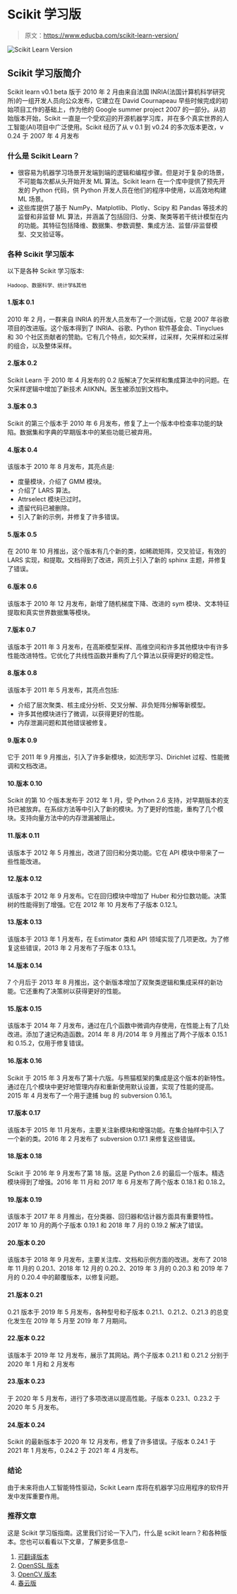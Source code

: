 # Scikit 学习版

> 原文：<https://www.educba.com/scikit-learn-version/>

![Scikit Learn Version](img/7e968ff7ebc2d22ea7ebbbf239cd6fe4.png)



## Scikit 学习版简介

Scikit learn v0.1 beta 版于 2010 年 2 月由来自法国 INRIA(法国计算机科学研究所)的一组开发人员向公众发布，它建立在 David Cournapeau 早些时候完成的初始项目工作的基础上，作为他的 Google summer project 2007 的一部分。从初始版本开始，Scikit 一直是一个受欢迎的开源机器学习库，并在多个真实世界的人工智能(AI)项目中广泛使用。Scikit 经历了从 v 0.1 到 v0.24 的多次版本更改，v 0.24 于 2007 年 4 月发布

### 什么是 Scikit Learn？

*   很容易为机器学习场景开发端到端的逻辑和编程步骤。但是对于复杂的场景，不可能每次都从头开始开发 ML 算法。Scikit learn 在一个库中提供了预先开发的 Python 代码，供 Python 开发人员在他们的程序中使用，以高效地构建 ML 场景。
*   这些库提供了基于 NumPy、Matplotlib、Plotly、Scipy 和 Pandas 等技术的监督和非监督 ML 算法，并涵盖了包括回归、分类、聚类等若干统计模型在内的功能。其特征包括降维、数据集、参数调整、集成方法、监督/非监督模型、交叉验证等。

### 各种 Scikit 学习版本

以下是各种 Scikit 学习版本:

<small>Hadoop、数据科学、统计学&其他</small>

#### 1.版本 0.1

2010 年 2 月，一群来自 INRIA 的开发人员发布了一个测试版，它是 2007 年谷歌项目的改进版。这个版本得到了 INRIA、谷歌、Python 软件基金会、Tinyclues 和 30 个社区贡献者的赞助。它有几个特点，如欠采样，过采样，欠采样和过采样的组合，以及整体采样。

#### 2.版本 0.2

Scikit Learn 于 2010 年 4 月发布的 0.2 版解决了欠采样和集成算法中的问题。在欠采样逻辑中增加了新技术 AIIKNN。医生被添加到文档中。

#### 3.版本 0.3

Scikit 的第三个版本于 2010 年 6 月发布，修复了上一个版本中检查率功能的缺陷。数据集和字典的早期版本中的某些功能已被弃用。

#### 4.版本 0.4

该版本于 2010 年 8 月发布，其亮点是:

*   度量模块，介绍了 GMM 模块。
*   介绍了 LARS 算法。
*   Attrselect 模块已过时。
*   遗留代码已被删除。
*   引入了新的示例，并修复了许多错误。

#### 5.版本 0.5

在 2010 年 10 月推出，这个版本有几个新的类，如稀疏矩阵，交叉验证，有效的 LARS 实现，和提取。文档得到了改进，网页上引入了新的 sphinx 主题，并修复了错误。

#### 6.版本 0.6

该版本于 2010 年 12 月发布，新增了随机梯度下降、改进的 sym 模块、文本特征提取和真实世界数据集等模块。

#### 7.版本 0.7

该版本于 2011 年 3 月发布，在高斯模型采样、高维空间和许多其他模块中有许多性能改进特性。它优化了共线性函数并重构了几个算法以获得更好的稳定性。

#### 8.版本 0.8

该版本于 2011 年 5 月发布，其亮点包括:

*   介绍了层次聚类、核主成分分析、交叉分解、非负矩阵分解等新模型。
*   许多其他模块进行了微调，以获得更好的性能。
*   内存泄漏问题和其他错误被修复。

#### 9.版本 0.9

它于 2011 年 9 月推出，引入了许多新模块，如流形学习、Dirichlet 过程、性能微调和文档改进。

#### 10.版本 0.10

Scikit 的第 10 个版本发布于 2012 年 1 月，受 Python 2.6 支持，对早期版本的支持已被放弃。在系综方法等中引入了新的模块。为了更好的性能，重构了几个模块。支持向量方法中的内存泄漏被阻止。

#### 11.版本 0.11

该版本于 2012 年 5 月推出，改进了回归和分类功能。它在 API 模块中带来了一些性能改进。

#### 12.版本 0.12

该版本于 2012 年 9 月发布。它在回归模块中增加了 Huber 和分位数功能。决策树的性能得到了增强。它在 2012 年 10 月发布了子版本 0.12.1。

#### 13.版本 0.13

该版本于 2013 年 1 月发布，在 Estimator 类和 API 领域实现了几项更改。为了修复这些错误，2013 年 2 月发布了子版本 0.13.1。

#### 14.版本 0.14

7 个月后于 2013 年 8 月推出，这个新版本增加了双聚类逻辑和集成采样的新功能。它还重构了决策树以获得更好的性能。

#### 15.版本 0.15

该版本于 2014 年 7 月发布，通过在几个函数中微调内存使用，在性能上有了几处改进。添加了速记构造函数。2014 年 8 月/2014 年 9 月推出了两个子版本 0.15.1 和 0.15.2，仅用于修复错误。

#### 16.版本 0.16

Scikit 于 2015 年 3 月发布了第十六版。与熊猫框架的集成是这个版本的新特性。通过在几个模块中更好地管理内存和重新使用默认设置，实现了性能的提高。2015 年 4 月发布了一个用于逮捕 bug 的 subversion 0.16.1。

#### 17.版本 0.17

该版本于 2015 年 11 月发布，主要关注新模块和增强功能。在集合抽样中引入了一个新的类。2016 年 2 月发布了 subversion 0.17.1 来修复这些错误。

#### 18.版本 0.18

Scikit 于 2016 年 9 月发布了第 18 版。这是 Python 2.6 的最后一个版本。精选模块得到了增强。2016 年 11 月和 2017 年 6 月发布了两个版本 0.18.1 和 0.18.2。

#### 19.版本 0.19

该版本于 2017 年 8 月推出，在分类器、回归器和估计器方面具有重要特性。2017 年 10 月的两个子版本 0.19.1 和 2018 年 7 月的 0.19.2 解决了错误。

#### 20.版本 0.20

该版本于 2018 年 9 月发布，主要关注库、文档和示例方面的改进。发布了 2018 年 11 月的 0.20.1、2018 年 12 月的 0.20.2、2019 年 3 月的 0.20.3 和 2019 年 7 月的 0.20.4 中的颠覆版本，以修复问题。

#### 21.版本 0.21

0.21 版本于 2019 年 5 月发布，各种型号和子版本 0.21.1、0.21.2、0.21.3 的总变化发生在 2019 年 5 月至 2019 年 7 月期间。

#### 22.版本 0.22

该版本于 2019 年 12 月发布，展示了其网站。两个子版本 0.21.1 和 0.21.2 分别于 2020 年 1 月和 2 月发布

#### 23.版本 0.23

于 2020 年 5 月发布，进行了多项改进以提高性能。子版本 0.23.1、0.23.2 于 2020 年 5 月发布。

#### 24.版本 0.24

Scikit 的最新版本于 2020 年 12 月发布，修复了许多错误。子版本 0.24.1 于 2021 年 1 月发布，0.24.2 于 2021 年 4 月发布。

### 结论

由于未来将由人工智能特性驱动，Scikit Learn 库将在机器学习应用程序的软件开发中发挥重要作用。

### 推荐文章

这是 Scikit 学习版指南。这里我们讨论一下入门，什么是 scikit learn？和各种版本。您也可以看看以下文章，了解更多信息–

1.  [可翻译版本](https://www.educba.com/ansible-versions/)
2.  [OpenSSL 版本](https://www.educba.com/openssl-version/)
3.  [OpenCV 版本](https://www.educba.com/opencv-version/)
4.  [春云版](https://www.educba.com/spring-cloud-version/)